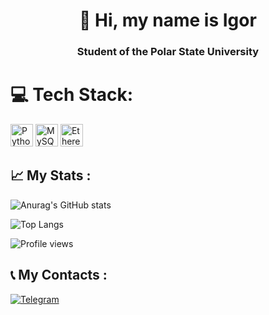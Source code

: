 <div align="center">

# 👋 Hi, my name is Igor

### Student of the Polar State University 

</div>

# 💻 Tech Stack:
<a href="https://www.python.org/" target="_blank" rel="noreferrer" style="text-decoration: none">
    <img src="https://raw.githubusercontent.com/danielcranney/readme-generator/main/public/icons/skills/python-colored.svg" width="36" height="36" alt="Python" />
</a>
<a href="https://www.mysql.com/" target="_blank" rel="noreferrer" style="text-decoration: none">
    <img src="https://raw.githubusercontent.com/danielcranney/readme-generator/main/public/icons/skills/mysql-colored.svg" width="36" height="36" alt="MySQL" />
</a>
<a href="https://ethereum.org/en/" target="_blank" rel="noreferrer" style="text-decoration: none">
    <img src="https://raw.githubusercontent.com/danielcranney/readme-generator/main/public/icons/skills/ethereum-colored.svg" width="36" height="36" alt="Ethereum" />
</a>

## 📈 My Stats :

![Anurag's GitHub stats](https://github-readme-stats.vercel.app/api?username=KrestianinS&theme=vision-friendly-dark)

![Top Langs](https://github-readme-stats.vercel.app/api/top-langs/?username=KrestianinS&layout=compact&theme=vision-friendly-dark)

![Profile views](https://komarev.com/ghpvc/?username=KrestianinS)

## 📞 My Contacts :

[![Telegram](https://img.shields.io/badge/-Telegram-090909?style=for-the-badge&logo=telegram)](https://t.me/)

